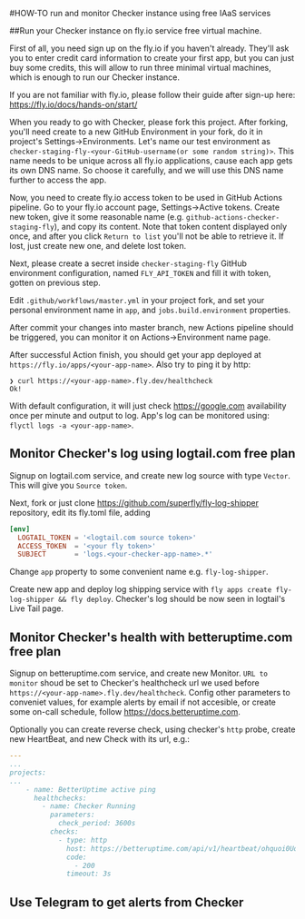 #HOW-TO run and monitor Checker instance using free IAaS services

##Run your Checker instance on fly.io service free virtual machine.

First of all, you need sign up on the fly.io if you haven't already.
They'll ask you to enter credit card information to create your first app, but you can just buy some credits,
this will allow to run three minimal virtual machines, which is enough to run our Checker instance.

If you are not familiar with fly.io, please follow their guide after sign-up here:
https://fly.io/docs/hands-on/start/

When you ready to go with Checker, please fork this project.
After forking, you'll need create to a new GitHub Environment in your fork, do it in project's Settings->Environments.
Let's name our test environment as `checker-staging-fly-<your-GitHub-username(or some random string)>`.
This name needs to be unique across all fly.io applications, cause each app gets its own DNS name.
So choose it carefully, and we will use this DNS name further to access the app.

Now, you need to create fly.io access token to be used in GitHub Actions pipeline.
Go to your fly.io account page, Settings->Active tokens.
Create new token, give it some reasonable name (e.g. `github-actions-checker-staging-fly`), and copy its content.
Note that token content displayed only once, and after you click `Return to list` you'll not be able to retrieve it.
If lost, just create new one, and delete lost token.

Next, please create a secret inside `checker-staging-fly` GitHub environment configuration, named `FLY_API_TOKEN`
and fill it with token, gotten on previous step.

Edit `.github/workflows/master.yml` in your project fork, and set your personal environment name in `app`,
and `jobs.build.environment` properties.

After commit your changes into master branch, new Actions pipeline should be triggered, you can monitor it on
Actions->Environment name page.

After successful Action finish, you should get your app deployed at `https://fly.io/apps/<your-app-name>`.
Also try to ping it by http:
```
❯ curl https://<your-app-name>.fly.dev/healthcheck
Ok!
```

With default configuration, it will just check https://google.com availability once per minute and output to log.
App's log can be monitored using: `flyctl logs -a <your-app-name>`.

## Monitor Checker's log using logtail.com free plan

Signup on logtail.com service, and create new log source with type `Vector`.
This will give you `Source token`. 

Next, fork or just clone https://github.com/superfly/fly-log-shipper repository, edit its fly.toml file, adding
```toml
[env]
  LOGTAIL_TOKEN = '<logtail.com source token>'
  ACCESS_TOKEN  = '<your fly token>'
  SUBJECT       = 'logs.<your-checker-app-name>.*' 
```
Change `app` property to some convenient name e.g. `fly-log-shipper`.

Create new app and deploy log shipping service with `fly apps create fly-log-shipper && fly deploy`.
Checker's log should be now seen in logtail's Live Tail page. 

## Monitor Checker's health with betteruptime.com free plan

Signup on betteruptime.com service, and create new Monitor.
`URL to monitor` shoud be set to Checker's healthcheck url we used before `https://<your-app-name>.fly.dev/healthcheck`.
Config other parameters to conveniet values, for example alerts by email if not accesible, or create some on-call schedule,
follow https://docs.betteruptime.com.

Optionally you can create reverse check, using checker's `http` probe, create new HeartBeat,
and new Check with its url, e.g.:
```yaml
---
...
projects:
...
    - name: BetterUptime active ping
      healthchecks:
        - name: Checker Running
          parameters:
            check_period: 3600s
          checks:
            - type: http
              host: https://betteruptime.com/api/v1/heartbeat/ohquoi0Uong2Chai2AhT3ohN
              code:
                - 200
              timeout: 3s
```

## Use Telegram to get alerts from Checker

